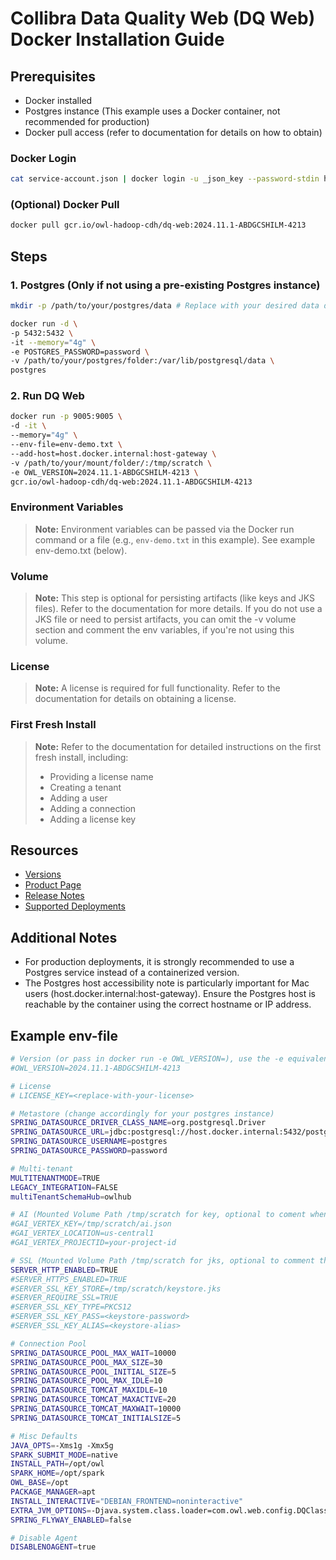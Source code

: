# Collibra Data Quality Web (DQ Web) Docker Installation Guide

## Prerequisites

- Docker installed
- Postgres instance (This example uses a Docker container, not recommended for production)
- Docker pull access (refer to documentation for details on how to obtain)

### Docker Login

```bash
cat service-account.json | docker login -u _json_key --password-stdin https://gcr.io/owl-hadoop-cdh
```

### (Optional) Docker Pull

```bash
docker pull gcr.io/owl-hadoop-cdh/dq-web:2024.11.1-ABDGCSHILM-4213
```

## Steps

### 1. Postgres (Only if not using a pre-existing Postgres instance)

```bash
mkdir -p /path/to/your/postgres/data # Replace with your desired data directory path

docker run -d \
-p 5432:5432 \
-it --memory="4g" \
-e POSTGRES_PASSWORD=password \
-v /path/to/your/postgres/folder:/var/lib/postgresql/data \
postgres
```

### 2. Run DQ Web

```bash
docker run -p 9005:9005 \
-d -it \
--memory="4g" \
--env-file=env-demo.txt \
--add-host=host.docker.internal:host-gateway \
-v /path/to/your/mount/folder/:/tmp/scratch \
-e OWL_VERSION=2024.11.1-ABDGCSHILM-4213 \
gcr.io/owl-hadoop-cdh/dq-web:2024.11.1-ABDGCSHILM-4213
```

### Environment Variables

> **Note:** Environment variables can be passed via the Docker run command or a file (e.g., `env-demo.txt` in this example).  See example env-demo.txt (below). 

### Volume

> **Note:** This step is optional for persisting artifacts (like keys and JKS files). Refer to the documentation for more details. If you do not use a JKS file or need to persist artifacts, you can omit the -v volume section and comment the env variables, if you're not using this volume. 

### License

> **Note:** A license is required for full functionality. Refer to the documentation for details on obtaining a license.

### First Fresh Install

> **Note:** Refer to the documentation for detailed instructions on the first fresh install, including:
> - Providing a license name
> - Creating a tenant
> - Adding a user
> - Adding a connection
> - Adding a license key

## Resources

- [Versions](https://productresources.collibra.com/docs/collibra/latest/Content/DataQuality/Builds.htm)
- [Product Page](https://www.collibra.com/us/en/products/data-quality-and-observability)
- [Release Notes](https://productresources.collibra.com/docs/collibra/latest/Content/DataQuality/release-notes.htm)
- [Supported Deployments](https://productresources.collibra.com/docs/collibra/latest/Content/DataQuality/Installation/to_installation.htm)

## Additional Notes

- For production deployments, it is strongly recommended to use a Postgres service instead of a containerized version.
- The Postgres host accessibility note is particularly important for Mac users (host.docker.internal:host-gateway). Ensure the Postgres host is reachable by the container using the correct hostname or IP address.

## Example env-file
```bash
# Version (or pass in docker run -e OWL_VERSION=), use the -e equivalent in the docker run command
#OWL_VERSION=2024.11.1-ABDGCSHILM-4213

# License
# LICENSE_KEY=<replace-with-your-license>

# Metastore (change accordingly for your postgres instance)
SPRING_DATASOURCE_DRIVER_CLASS_NAME=org.postgresql.Driver
SPRING_DATASOURCE_URL=jdbc:postgresql://host.docker.internal:5432/postgres
SPRING_DATASOURCE_USERNAME=postgres
SPRING_DATASOURCE_PASSWORD=password

# Multi-tenant
MULTITENANTMODE=TRUE
LEGACY_INTEGRATION=FALSE
multiTenantSchemaHub=owlhub

# AI (Mounted Volume Path /tmp/scratch for key, optional to coment when not using AI functionality)  
#GAI_VERTEX_KEY=/tmp/scratch/ai.json
#GAI_VERTEX_LOCATION=us-central1
#GAI_VERTEX_PROJECTID=your-project-id

# SSL (Mounted Volume Path /tmp/scratch for jks, optional to comment this section when SERVER_HTTP_ENABLED=TRUE)
SERVER_HTTP_ENABLED=TRUE
#SERVER_HTTPS_ENABLED=TRUE
#SERVER_SSL_KEY_STORE=/tmp/scratch/keystore.jks
#SERVER_REQUIRE_SSL=TRUE
#SERVER_SSL_KEY_TYPE=PKCS12
#SERVER_SSL_KEY_PASS=<keystore-password>
#SERVER_SSL_KEY_ALIAS=<keystore-alias>

# Connection Pool
SPRING_DATASOURCE_POOL_MAX_WAIT=10000
SPRING_DATASOURCE_POOL_MAX_SIZE=30
SPRING_DATASOURCE_POOL_INITIAL_SIZE=5
SPRING_DATASOURCE_POOL_MAX_IDLE=10
SPRING_DATASOURCE_TOMCAT_MAXIDLE=10
SPRING_DATASOURCE_TOMCAT_MAXACTIVE=20
SPRING_DATASOURCE_TOMCAT_MAXWAIT=10000 
SPRING_DATASOURCE_TOMCAT_INITIALSIZE=5

# Misc Defaults
JAVA_OPTS=-Xms1g -Xmx5g
SPARK_SUBMIT_MODE=native
INSTALL_PATH=/opt/owl
SPARK_HOME=/opt/spark
OWL_BASE=/opt
PACKAGE_MANAGER=apt
INSTALL_INTERACTIVE="DEBIAN_FRONTEND=noninteractive"
EXTRA_JVM_OPTIONS=-Djava.system.class.loader=com.owl.web.config.DQClassLoader
SPRING_FLYWAY_ENABLED=false

# Disable Agent
DISABLENOAGENT=true
```
